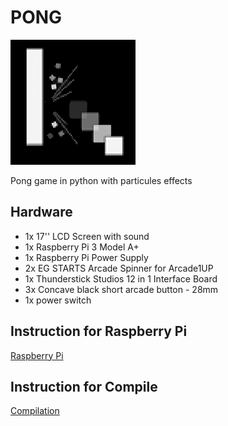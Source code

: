 # PONG

![Logo](image/logo.png)

Pong game in python with particules effects

## Hardware

- 1x 17'' LCD Screen with sound
- 1x Raspberry Pi 3 Model A+
- 1x Raspberry Pi Power Supply
- 2x EG STARTS Arcade Spinner for Arcade1UP
- 1x Thunderstick Studios 12 in 1 Interface Board
- 3x Concave black short arcade button - 28mm
- 1x power switch

## Instruction for Raspberry Pi

[Raspberry Pi](RPI.md)

## Instruction for Compile

[Compilation](compile.md)